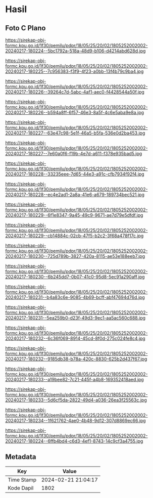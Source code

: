 # Hasil

## Foto C Plano

https://sirekap-obj-formc.kpu.go.id/1f30/pemilu/pdpr/18/05/25/20/02/1805252002002-20240217-180224--5bc1792a-518a-48d9-b106-d4214abd628d.jpg

https://sirekap-obj-formc.kpu.go.id/1f30/pemilu/pdpr/18/05/25/20/02/1805252002002-20240217-180225--7c956383-f3f9-4f23-a0bb-13f4b79c9ba4.jpg

https://sirekap-obj-formc.kpu.go.id/1f30/pemilu/pdpr/18/05/25/20/02/1805252002002-20240217-180226--39264c7d-5abc-4af1-aec0-f4428544a50f.jpg

https://sirekap-obj-formc.kpu.go.id/1f30/pemilu/pdpr/18/05/25/20/02/1805252002002-20240217-180226--b594a8ff-6f57-46e3-8a5f-4c6e5aba9e8a.jpg

https://sirekap-obj-formc.kpu.go.id/1f30/pemilu/pdpr/18/05/25/20/02/1805252002002-20240217-180227--63e47c98-5e1f-46a5-b5fa-536e0d2ba453.jpg

https://sirekap-obj-formc.kpu.go.id/1f30/pemilu/pdpr/18/05/25/20/02/1805252002002-20240217-180227--7e60a0f6-f19b-4e7d-a611-f378e935bad5.jpg

https://sirekap-obj-formc.kpu.go.id/1f30/pemilu/pdpr/18/05/25/20/02/1805252002002-20240217-180228--33235eee-7d65-44e3-a91c-cfb7934f92f4.jpg

https://sirekap-obj-formc.kpu.go.id/1f30/pemilu/pdpr/18/05/25/20/02/1805252002002-20240217-180228--ec4e2ad1-2a8a-41e6-a679-189734bec521.jpg

https://sirekap-obj-formc.kpu.go.id/1f30/pemilu/pdpr/18/05/25/20/02/1805252002002-20240217-180229--6f1e8347-9a45-49c9-9671-ae7d79e5dfdf.jpg

https://sirekap-obj-formc.kpu.go.id/1f30/pemilu/pdpr/18/05/25/20/02/1805252002002-20240217-180229--cb14884c-02cb-47f5-b2c2-3f68a478f17c.jpg

https://sirekap-obj-formc.kpu.go.id/1f30/pemilu/pdpr/18/05/25/20/02/1805252002002-20240217-180230--725d789b-3827-420a-8115-ae53e188eeb7.jpg

https://sirekap-obj-formc.kpu.go.id/1f30/pemilu/pdpr/18/05/25/20/02/1805252002002-20240217-180230--6b245dd7-0b07-41c0-95d8-5ec91a290aff.jpg

https://sirekap-obj-formc.kpu.go.id/1f30/pemilu/pdpr/18/05/25/20/02/1805252002002-20240217-180231--b4a83c6e-9085-4b69-bcff-abf47694d76d.jpg

https://sirekap-obj-formc.kpu.go.id/1f30/pemilu/pdpr/18/05/25/20/02/1805252002002-20240217-180231--5ea259b0-d23f-49d3-9ec1-aa5ac560c688.jpg

https://sirekap-obj-formc.kpu.go.id/1f30/pemilu/pdpr/18/05/25/20/02/1805252002002-20240217-180232--6c36f069-8914-45cd-8f0d-275c024fe8c4.jpg

https://sirekap-obj-formc.kpu.go.id/1f30/pemilu/pdpr/18/05/25/20/02/1805252002002-20240217-180232--9185db38-b78a-420c-8830-625b2d437f67.jpg

https://sirekap-obj-formc.kpu.go.id/1f30/pemilu/pdpr/18/05/25/20/02/1805252002002-20240217-180233--a19bee82-7c21-445f-a4b8-169352418aed.jpg

https://sirekap-obj-formc.kpu.go.id/1f30/pemilu/pdpr/18/05/25/20/02/1805252002002-20240217-180233--5d6cf5da-2822-49d4-a036-26ea3f25563c.jpg

https://sirekap-obj-formc.kpu.go.id/1f30/pemilu/pdpr/18/05/25/20/02/1805252002002-20240217-180234--1f621762-4ae0-4b48-9d12-307d8869ec66.jpg

https://sirekap-obj-formc.kpu.go.id/1f30/pemilu/pdpr/18/05/25/20/02/1805252002002-20240217-180224--6ffb4bd4-c6d3-4ef1-8743-14c9cf3a4755.jpg


## Metadata

| Key        | Value               |
| ---------- | ------------------- |
| Time Stamp | 2024-02-21 21:04:17 |
| Kode Dapil | 1802                |



